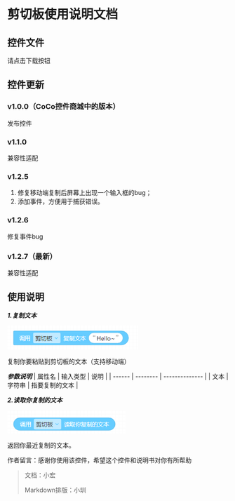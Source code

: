 # 剪切板使用说明文档
## 控件文件
请点击下载按钮

## 控件更新
   ### v1.0.0（CoCo控件商城中的版本）
发布控件
   ### v1.1.0 
   兼容性适配
   ### v1.2.5
1. 修复移动端复制后屏幕上出现一个输入框的bug；
2. 添加事件，方便用于捕获错误。
### v1.2.6
修复事件bug
   ### v1.2.7（最新）
兼容性适配

## 使用说明
***1.复制文本***

![使用截切版复制文本](images/1.png)

复制你要粘贴到剪切板的文本（支持移动端）

***参数说明***
| 属性名 | 输入类型 | 说明           |
| ------ | -------- | -------------- |
| 文本   | 字符串   | 指要复制的文本 |

***2.读取你复制的文本***

![调用”剪切板读取你输入的内容“](images/2.png)

返回你最近复制的文本。

作者留言：感谢你使用该控件，希望这个控件和说明书对你有所帮助

>文档：小宏 
>
>Markdown排版：小圳